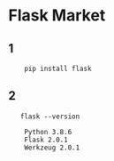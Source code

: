 # Flask Market

## 1
        pip install flask

## 2

       flask --version

        Python 3.8.6
        Flask 2.0.1
        Werkzeug 2.0.1